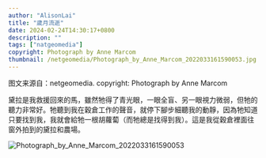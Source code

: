 ```yaml
---
author: "AlisonLai"
title: "歲月流逝"
date: 2024-02-24T14:30:17+0800
description: ""
tags: ["natgeomedia"]
copyright: Photograph by Anne Marcom
thumbnail: /netgeomedia/Photograph_by_Anne_Marcom_2022033161590053.jpg
---
```

图文来源自：netgeomedia.  copyright: Photograph by Anne Marcom

黛拉是我救援回來的馬，雖然牠得了青光眼，一眼全盲、另一眼視力微弱，但牠的聽力非常好。牠聽到我在穀倉工作的聲音，就停下腳步細聽我的動靜，因為牠知道只要找到我，我就會給牠一根胡蘿蔔（而牠總是找得到我）。這是我從穀倉裡面往窗外拍到的黛拉和農場。

![Photograph_by_Anne_Marcom_2022033161590053](/netgeomedia/Photograph_by_Anne_Marcom_2022033161590053.jpg)